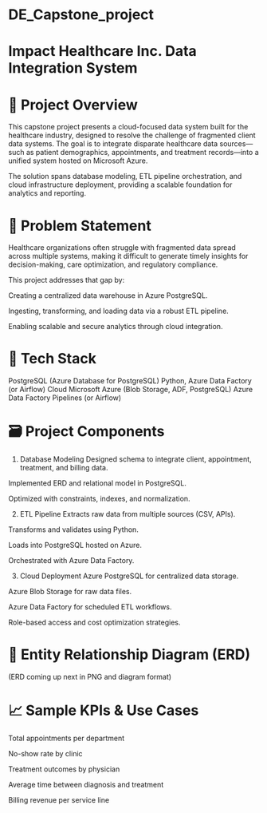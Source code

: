 # DE_Capstone_project

# Impact Healthcare Inc. Data Integration System

# 📌 Project Overview
This capstone project presents a cloud-focused data system built for the healthcare industry, designed to resolve the challenge of fragmented client data systems. The goal is to integrate disparate healthcare data sources—such as patient demographics, appointments, and treatment records—into a unified system hosted on Microsoft Azure.

The solution spans database modeling, ETL pipeline orchestration, and cloud infrastructure deployment, providing a scalable foundation for analytics and reporting.

# 🎯 Problem Statement
Healthcare organizations often struggle with fragmented data spread across multiple systems, making it difficult to generate timely insights for decision-making, care optimization, and regulatory compliance.

This project addresses that gap by:

Creating a centralized data warehouse in Azure PostgreSQL.

Ingesting, transforming, and loading data via a robust ETL pipeline.

Enabling scalable and secure analytics through cloud integration.

# 🔧 Tech Stack


PostgreSQL (Azure Database for PostgreSQL)
Python, Azure Data Factory (or Airflow)
Cloud	Microsoft Azure (Blob Storage, ADF, PostgreSQL)
Azure Data Factory Pipelines (or Airflow)

# 🗃️ Project Components

1. Database Modeling
Designed schema to integrate client, appointment, treatment, and billing data.

Implemented ERD and relational model in PostgreSQL.

Optimized with constraints, indexes, and normalization.

2. ETL Pipeline
Extracts raw data from multiple sources (CSV, APIs).

Transforms and validates using Python.

Loads into PostgreSQL hosted on Azure.

Orchestrated with Azure Data Factory.

3. Cloud Deployment
Azure PostgreSQL for centralized data storage.

Azure Blob Storage for raw data files.

Azure Data Factory for scheduled ETL workflows.

Role-based access and cost optimization strategies.

# 🧩 Entity Relationship Diagram (ERD)
(ERD coming up next in PNG and diagram format)


# 📈 Sample KPIs & Use Cases
Total appointments per department

No-show rate by clinic

Treatment outcomes by physician

Average time between diagnosis and treatment

Billing revenue per service line
